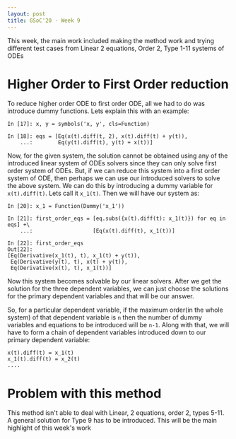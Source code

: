 ```yaml
---
layout: post
title: GSoC'20 - Week 9
---
```


This week, the main work included making the method work and trying different test cases from Linear 2 equations, Order 2, Type 1-11 systems of ODEs

# Higher Order to First Order reduction

To reduce higher order ODE to first order ODE, all we had to do was introduce dummy functions. Lets explain this with an example:

```
In [17]: x, y = symbols('x, y', cls=Function)                                                                                                                                                               

In [18]: eqs = [Eq(x(t).diff(t, 2), x(t).diff(t) + y(t)),  
    ...:        Eq(y(t).diff(t), y(t) + x(t))]                                                                                                                                                               
```

Now, for the given system, the solution cannot be obtained using any of the introduced linear system of ODEs solvers since they can only solve first order system of ODEs. But, if we can reduce this system into a first order system of ODE, then perhaps we can use our introduced solvers to solve the above system. We can do this by introducing a dummy variable for `x(t).diff(t)`. Lets call it `x_1(t)`. Then we will have our system as:

```
In [20]: x_1 = Function(Dummy('x_1'))                                                                                                                                                                       

In [21]: first_order_eqs = [eq.subs({x(t).diff(t): x_1(t)}) for eq in eqs] +\ 
    ...:                   [Eq(x(t).diff(t), x_1(t))]                                                                                                                                                       

In [22]: first_order_eqs                                                                                                                                                                                    
Out[22]: 
[Eq(Derivative(x_1(t), t), x_1(t) + y(t)),
 Eq(Derivative(y(t), t), x(t) + y(t)),
 Eq(Derivative(x(t), t), x_1(t))]
```
Now this system becomes solvable by our linear solvers. After we get the solution for the three dependent variables, we can just choose the solutions for the primary dependent variables and that will be our answer.

So, for a particular dependent variable, if the maximum order(in the whole system) of that dependent variable is `n` then the number of dummy variables and equations to be introduced will be `n-1`. Along with that, we will have to form a chain of dependent variables introduced down to our primary dependent variable:

```
x(t).diff(t) = x_1(t)
x_1(t).diff(t) = x_2(t)
....
```

# Problem with this method

This method isn't able to deal with Linear, 2 equations, order 2, types 5-11. A general solution for Type 9 has to be introduced. This will be the main highlight of this week's work
